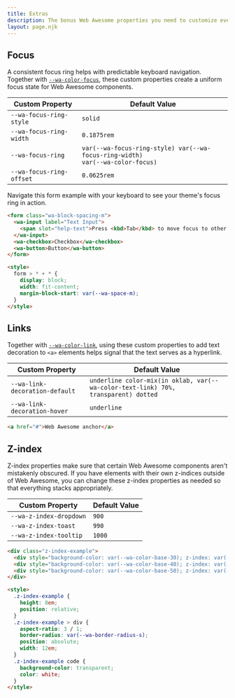 ```yaml
---
title: Extras
description: The bonus Web Awesome properties you need to customize every nook and cranny.
layout: page.njk
---
```


<style>
  .swatch {
    border-radius: var(--wa-border-radius-s);
    line-height: 2;
    height: 2em;
    padding-inline: var(--wa-space-xs);
  }
</style>

## Focus

A consistent focus ring helps with predictable keyboard navigation. Together with [`--wa-color-focus`](/docs/theming/color/#interactions), these custom properties create a uniform focus state for Web Awesome components.


| Custom Property               |  Default Value                        |
| ----------------------------- | ------------------------------- |
| `--wa-focus-ring-style`   | <code>solid</code> |
| `--wa-focus-ring-width`   | <code>0.1875rem</code> |
| `--wa-focus-ring`   | <code>var(--wa-focus-ring-style) var(--wa-focus-ring-width) var(--wa-color-focus)</code> |
| `--wa-focus-ring-offset`   | <code>0.0625rem</code> |

Navigate this form example with your keyboard to see your theme's focus ring in action.

```html {.example}
<form class="wa-block-spacing-m">
  <wa-input label="Text Input">
    <span slot="help-text">Press <kbd>Tab</kbd> to move focus to other interactive elements.</span>
  </wa-input>
  <wa-checkbox>Checkbox</wa-checkbox>
  <wa-button>Button</wa-button>
</form>

<style>
  form > * + * {
    display: block;
    width: fit-content;
    margin-block-start: var(--wa-space-m);
  }
</style>
```

<wa-divider></wa-divider>

## Links

Together with [`--wa-color-link`](/docs/theming/color/#text), using these custom properties to add text decoration to `<a>` elements helps signal that the text serves as a hyperlink.

| Custom Property               |  Default Value                        |
| ----------------------------- | ------------------------------- |
| `--wa-link-decoration-default`   | <code>underline color-mix(in oklab, var(--wa-color-text-link) 70%, transparent) dotted</code> |
| `--wa-link-decoration-hover`   | <code>underline</code> |

```html {.example}
<a href="#">Web Awesome anchor</a>
```

<wa-divider></wa-divider>

## Z-index

Z-index properties make sure that certain Web Awesome components aren't mistakenly obscured. If you have elements with their own z-indices outside of Web Awesome, you can change these z-index properties as needed so that everything stacks appropriately.

| Custom Property               |  Default Value                        |
| ----------------------------- | ------------------------------- |
| `--wa-z-index-dropdown`   | <code>900</code> |
| `--wa-z-index-toast`   | <code>990</code> |
| `--wa-z-index-tooltip`   | <code>1000</code> |

```html {.example}
<div class="z-index-example">
  <div style="background-color: var(--wa-color-base-30); z-index: var(--wa-z-index-dropdown)"><code>--wa-z-index-dropdown</code></div>
  <div style="background-color: var(--wa-color-base-40); z-index: var(--wa-z-index-toast); margin-inline-start: 2em; margin-block-start: 2em"><code>--wa-z-index-toast</code></div>
  <div style="background-color: var(--wa-color-base-50); z-index: var(--wa-z-index-tooltip); margin-inline-start: 4em; margin-block-start: 4em;"><code>--wa-z-index-tooltip</code></div>
</div>

<style>
  .z-index-example {
    height: 8em;
    position: relative;
  }
  .z-index-example > div {
    aspect-ratio: 3 / 1;
    border-radius: var(--wa-border-radius-s);
    position: absolute;
    width: 12em;
  }
  .z-index-example code {
    background-color: transparent;
    color: white;
  }
</style>
```

